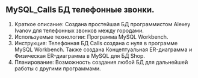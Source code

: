 ## MySQL_Calls БД телефонные звонки.

1.	Краткое описание: Создана простейшая БД программистом Alexey Ivanov для телефонных звонков между городами. 
2.	Используемые технологии: Программа MySQL Workbench. 
3.	Инструкция: Телефонная БД Calls создана с нуля в программе MySQL Workbench. Также создана Концептуальная ER-диаграмма и Физическая ER-диаграмма в MySQL для БД Shop.
4.	Планирование: Возможность создания любой БД для дальнейшей работы с другими программами. 
